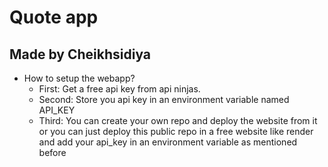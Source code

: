 # Quote app 

## Made by Cheikhsidiya

- How to setup the webapp?
  - First:
      Get a free api key from api ninjas.
  - Second: 
      Store you api key in an environment variable named API_KEY
  - Third:
      You can create your own repo and deploy the website from it or you can just deploy this public repo in a free website like render
      and add your api_key in an environment variable as mentioned before
